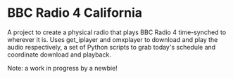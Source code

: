 # BBC Radio 4 California

A project to create a physical radio that plays BBC Radio 4 time-synched to
wherever it is. Uses get_iplayer and omxplayer to download and play the audio
respectively, a set of Python scripts to grab today's schedule and coordinate
download and playback.

Note: a work in progress by a newbie!
